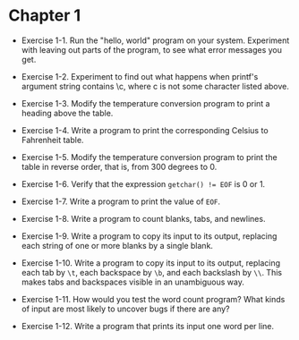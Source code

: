 # Chapter 1
-   Exercise 1-1. Run the "hello, world" program on your system. Experiment with
    leaving out parts of the program, to see what error messages you get.

-   Exercise 1-2. Experiment to find out what happens when printf's argument
    string contains \c, where c is not some character listed above.

-   Exercise 1-3. Modify the temperature conversion program to print a heading
    above the table.

-   Exercise 1-4. Write a program to print the corresponding Celsius to
    Fahrenheit table.

-   Exercise 1-5. Modify the temperature conversion program to print the table
    in reverse order, that is, from 300 degrees to 0.

-   Exercise 1-6. Verify that the expression `getchar() != EOF` is 0 or 1.

-   Exercise 1-7. Write a program to print the value of `EOF`.

-   Exercise 1-8. Write a program to count blanks, tabs, and newlines.

-   Exercise 1-9. Write a program to copy its input to its output, replacing
    each string of one or more blanks by a single blank.

-   Exercise 1-10. Write a program to copy its input to its output, replacing
    each tab by `\t`, each backspace by `\b`, and each backslash by `\\`. This
    makes tabs and backspaces visible in an unambiguous way.

-   Exercise 1-11. How would you test the word count program? What kinds of
    input are most likely to uncover bugs if there are any?

-   Exercise 1-12. Write a program that prints its input one word per line.
